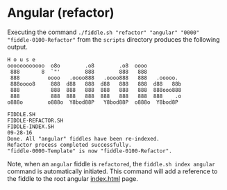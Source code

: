 Angular (refactor)
======

Executing the command `./fiddle.sh "refactor" "angular" "0000" "fiddle-0100-Refactor"` from the `scripts` directory produces
the following output.

    H o u s e
    oooooooooooo  o8o        .o8        .o8  oooo
     888       8  `"'        888        888   888
     888         oooo   .oooo888   .oooo888   888   .ooooo.
     888oooo8     888  d88   888  d88   888   888  d88   88b
     888          888  888   888  888   888   888  888ooo888
     888          888  888   888  888   888   888  888    .o
    o888o        o888o  Y8bod88P   Y8bod88P  o888o  Y8bod8P
    
    FIDDLE.SH
    FIDDLE-REFACTOR.SH
    FIDDLE-INDEX.SH
    09-28-16
    Done. All "angular" fiddles have been re-indexed.
    Refactor process completed successfully.
    "fiddle-0000-Template" is now "fiddle-0100-Refactor".


Note, when an `angular` fiddle is `refactored`, the `fiddle.sh index angular` command is automatically initiated.  This 
command will add a reference to the fiddle to the root angular [index.html](index.html) page.


